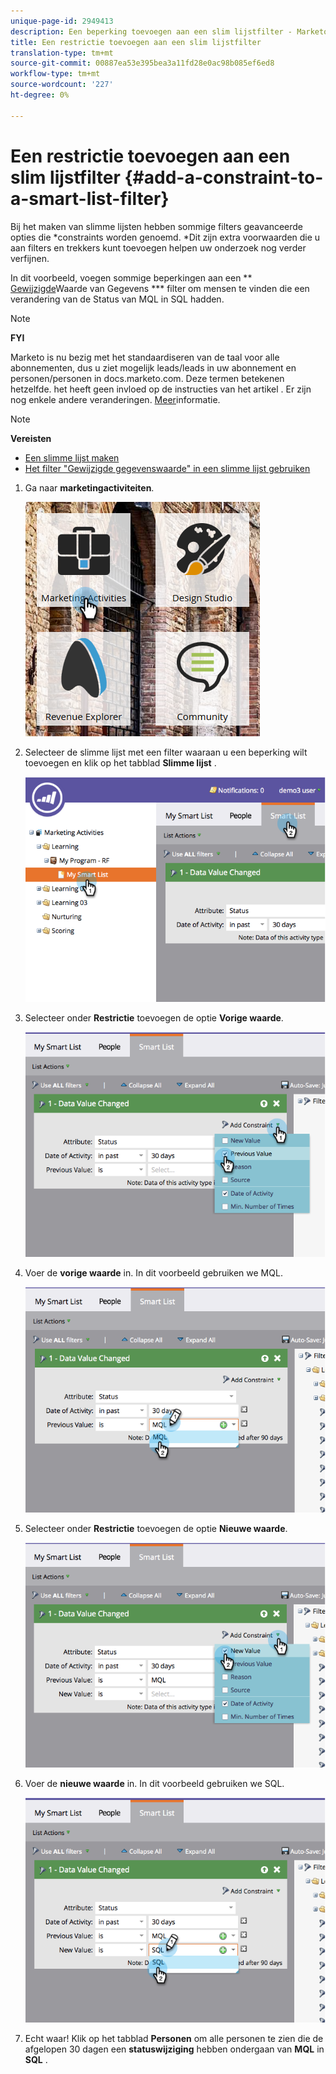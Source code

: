 ```yaml
---
unique-page-id: 2949413
description: Een beperking toevoegen aan een slim lijstfilter - Marketo Docs - Productdocumentatie
title: Een restrictie toevoegen aan een slim lijstfilter
translation-type: tm+mt
source-git-commit: 00887ea53e395bea3a11fd28e0ac98b085ef6ed8
workflow-type: tm+mt
source-wordcount: '227'
ht-degree: 0%

---
```



# Een restrictie toevoegen aan een slim lijstfilter {#add-a-constraint-to-a-smart-list-filter}

Bij het maken van slimme lijsten hebben sommige filters geavanceerde opties die *constraints worden genoemd. *Dit zijn extra voorwaarden die u aan filters en trekkers kunt toevoegen helpen uw onderzoek nog verder verfijnen.

In dit voorbeeld, voegen sommige beperkingen aan een ** [Gewijzigde](../../../../product-docs/core-marketo-concepts/smart-campaigns/flow-actions/change-data-value.md)Waarde van Gegevens *** filter om mensen te vinden die een verandering van de Status van MQL in SQL hadden.

>[!NOTE]
>
>**FYI**
>
>Marketo is nu bezig met het standaardiseren van de taal voor alle abonnementen, dus u ziet mogelijk leads/leads in uw abonnement en personen/personen in docs.marketo.com. Deze termen betekenen hetzelfde. het heeft geen invloed op de instructies van het artikel . Er zijn nog enkele andere veranderingen. [Meer](http://docs.marketo.com/display/DOCS/Updates+to+Marketo+Terminology)informatie.

>[!NOTE]
>
>**Vereisten**
>
>* [Een slimme lijst maken](../../../../product-docs/core-marketo-concepts/smart-lists-and-static-lists/creating-a-smart-list/create-a-smart-list.md)
>* [Het filter &quot;Gewijzigde gegevenswaarde&quot; in een slimme lijst gebruiken](use-the-data-value-changed-filter-in-a-smart-list.md)

>



1. Ga naar **marketingactiviteiten**.

   ![](assets/ma-1.png)

1. Selecteer de slimme lijst met een filter waaraan u een beperking wilt toevoegen en klik op het tabblad **Slimme lijst** .

   ![](assets/two-3.png)

1. Selecteer onder **Restrictie** toevoegen de optie **Vorige waarde**.

   ![](assets/three-3.png)

1. Voer de **vorige waarde** in. In dit voorbeeld gebruiken we MQL.

   ![](assets/four-2.png)

1. Selecteer onder **Restrictie** toevoegen de optie **Nieuwe waarde**.

   ![](assets/five.png)

1. Voer de **nieuwe waarde** in. In dit voorbeeld gebruiken we SQL.

   ![](assets/six.png)

1. Echt waar! Klik op het tabblad **Personen** om alle personen te zien die de afgelopen 30 dagen een **statuswijziging** hebben ondergaan van **MQL** in **SQL** .

